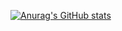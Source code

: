 [![Anurag's GitHub stats](https://github-readme-stats.vercel.app/api?username=Dargorn-dot-py&show_icons=true)](https://github.com/anuraghazra/github-readme-stats)
